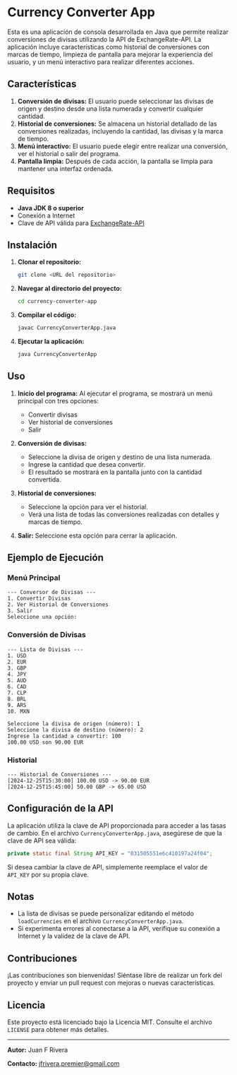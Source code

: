 # Currency Converter App

Esta es una aplicación de consola desarrollada en Java que permite realizar conversiones de divisas utilizando la API de ExchangeRate-API. La aplicación incluye características como historial de conversiones con marcas de tiempo, limpieza de pantalla para mejorar la experiencia del usuario, y un menú interactivo para realizar diferentes acciones.

## Características

1. **Conversión de divisas:** El usuario puede seleccionar las divisas de origen y destino desde una lista numerada y convertir cualquier cantidad.
2. **Historial de conversiones:** Se almacena un historial detallado de las conversiones realizadas, incluyendo la cantidad, las divisas y la marca de tiempo.
3. **Menú interactivo:** El usuario puede elegir entre realizar una conversión, ver el historial o salir del programa.
4. **Pantalla limpia:** Después de cada acción, la pantalla se limpia para mantener una interfaz ordenada.

## Requisitos

- **Java JDK 8 o superior**
- Conexión a Internet
- Clave de API válida para [ExchangeRate-API](https://app.exchangerate-api.com/)

## Instalación

1. **Clonar el repositorio:**
   ```bash
   git clone <URL del repositorio>
   ```
2. **Navegar al directorio del proyecto:**
   ```bash
   cd currency-converter-app
   ```
3. **Compilar el código:**
   ```bash
   javac CurrencyConverterApp.java
   ```
4. **Ejecutar la aplicación:**
   ```bash
   java CurrencyConverterApp
   ```

## Uso

1. **Inicio del programa:** Al ejecutar el programa, se mostrará un menú principal con tres opciones:
   - Convertir divisas
   - Ver historial de conversiones
   - Salir

2. **Conversión de divisas:**
   - Seleccione la divisa de origen y destino de una lista numerada.
   - Ingrese la cantidad que desea convertir.
   - El resultado se mostrará en la pantalla junto con la cantidad convertida.

3. **Historial de conversiones:**
   - Seleccione la opción para ver el historial.
   - Verá una lista de todas las conversiones realizadas con detalles y marcas de tiempo.

4. **Salir:** Seleccione esta opción para cerrar la aplicación.

## Ejemplo de Ejecución

### Menú Principal
```
--- Conversor de Divisas ---
1. Convertir Divisas
2. Ver Historial de Conversiones
3. Salir
Seleccione una opción:
```

### Conversión de Divisas
```
--- Lista de Divisas ---
1. USD
2. EUR
3. GBP
4. JPY
5. AUD
6. CAD
7. CLP
8. BRL
9. ARS
10. MXN

Seleccione la divisa de origen (número): 1
Seleccione la divisa de destino (número): 2
Ingrese la cantidad a convertir: 100
100.00 USD son 90.00 EUR
```

### Historial
```
--- Historial de Conversiones ---
[2024-12-25T15:30:00] 100.00 USD -> 90.00 EUR
[2024-12-25T15:45:00] 50.00 GBP -> 65.00 USD
```

## Configuración de la API

La aplicación utiliza la clave de API proporcionada para acceder a las tasas de cambio. En el archivo `CurrencyConverterApp.java`, asegúrese de que la clave de API sea válida:
```java
private static final String API_KEY = "031505551e6c410197a24f04";
```

Si desea cambiar la clave de API, simplemente reemplace el valor de `API_KEY` por su propia clave.

## Notas

- La lista de divisas se puede personalizar editando el método `loadCurrencies` en el archivo `CurrencyConverterApp.java`.
- Si experimenta errores al conectarse a la API, verifique su conexión a Internet y la validez de la clave de API.

## Contribuciones

¡Las contribuciones son bienvenidas! Siéntase libre de realizar un fork del proyecto y enviar un pull request con mejoras o nuevas características.

## Licencia

Este proyecto está licenciado bajo la Licencia MIT. Consulte el archivo `LICENSE` para obtener más detalles.

---

**Autor:**
Juan F Rivera

**Contacto:**
jfrivera.premier@gmail.com

